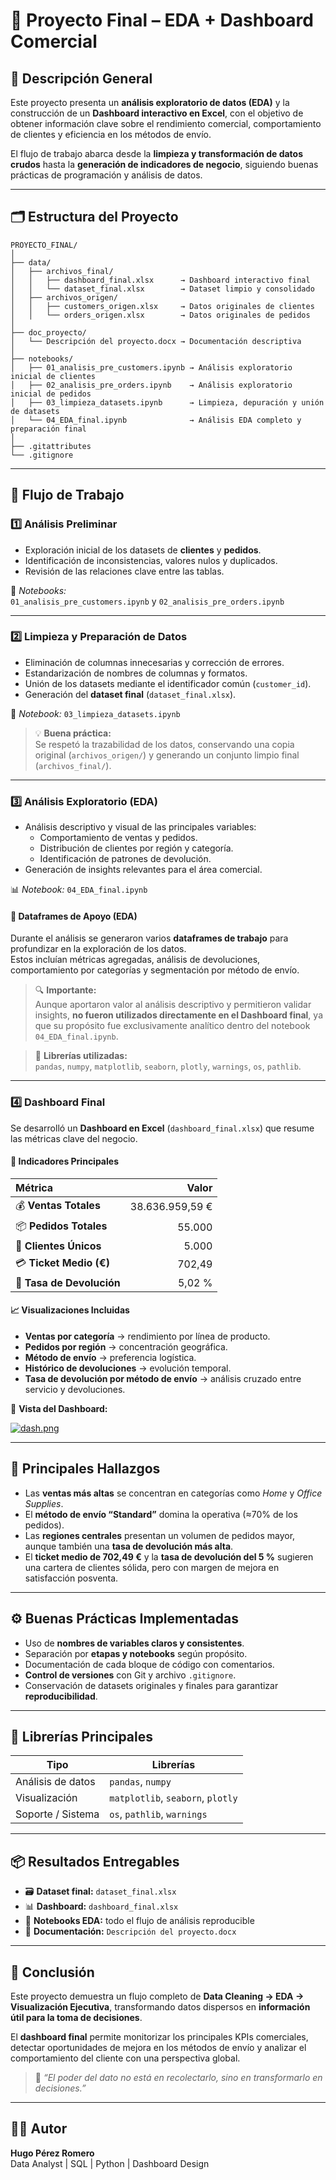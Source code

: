 # 🧠 Proyecto Final – EDA + Dashboard Comercial  

## 📌 Descripción General  
Este proyecto presenta un **análisis exploratorio de datos (EDA)** y la construcción de un **Dashboard interactivo en Excel**, con el objetivo de obtener información clave sobre el rendimiento comercial, comportamiento de clientes y eficiencia en los métodos de envío.  

El flujo de trabajo abarca desde la **limpieza y transformación de datos crudos** hasta la **generación de indicadores de negocio**, siguiendo buenas prácticas de programación y análisis de datos.  

---

## 🗂️ Estructura del Proyecto  

```
PROYECTO_FINAL/
│
├── data/
│   ├── archivos_final/
│   │   ├── dashboard_final.xlsx      → Dashboard interactivo final
│   │   └── dataset_final.xlsx        → Dataset limpio y consolidado
│   ├── archivos_origen/
│   │   ├── customers_origen.xlsx     → Datos originales de clientes
│   │   └── orders_origen.xlsx        → Datos originales de pedidos
│
├── doc_proyecto/
│   └── Descripción del proyecto.docx → Documentación descriptiva
│
├── notebooks/
│   ├── 01_analisis_pre_customers.ipynb → Análisis exploratorio inicial de clientes
│   ├── 02_analisis_pre_orders.ipynb    → Análisis exploratorio inicial de pedidos
│   ├── 03_limpieza_datasets.ipynb      → Limpieza, depuración y unión de datasets
│   └── 04_EDA_final.ipynb              → Análisis EDA completo y preparación final
│
├── .gitattributes
└── .gitignore
```

---

## 🧩 Flujo de Trabajo  

### 1️⃣ Análisis Preliminar  
- Exploración inicial de los datasets de **clientes** y **pedidos**.  
- Identificación de inconsistencias, valores nulos y duplicados.  
- Revisión de las relaciones clave entre las tablas.  

📘 *Notebooks:*  
`01_analisis_pre_customers.ipynb` y `02_analisis_pre_orders.ipynb`

---

### 2️⃣ Limpieza y Preparación de Datos  
- Eliminación de columnas innecesarias y corrección de errores.  
- Estandarización de nombres de columnas y formatos.  
- Unión de los datasets mediante el identificador común (`customer_id`).  
- Generación del **dataset final** (`dataset_final.xlsx`).

🧹 *Notebook:* `03_limpieza_datasets.ipynb`  

> 💡 **Buena práctica:**  
> Se respetó la trazabilidad de los datos, conservando una copia original (`archivos_origen/`) y generando un conjunto limpio final (`archivos_final/`).

---

### 3️⃣ Análisis Exploratorio (EDA)  
- Análisis descriptivo y visual de las principales variables:  
  - Comportamiento de ventas y pedidos.  
  - Distribución de clientes por región y categoría.  
  - Identificación de patrones de devolución.  
- Generación de insights relevantes para el área comercial.  

📊 *Notebook:* `04_EDA_final.ipynb`

#### 🧮 Dataframes de Apoyo (EDA)

Durante el análisis se generaron varios **dataframes de trabajo** para profundizar en la exploración de los datos.  
Estos incluían métricas agregadas, análisis de devoluciones, comportamiento por categorías y segmentación por método de envío.  

> 🔍 **Importante:**  
> Aunque aportaron valor al análisis descriptivo y permitieron validar insights, **no fueron utilizados directamente en el Dashboard final**, ya que su propósito fue exclusivamente analítico dentro del notebook `04_EDA_final.ipynb`.


> 📘 **Librerías utilizadas:**  
> `pandas`, `numpy`, `matplotlib`, `seaborn`, `plotly`, `warnings`, `os`, `pathlib`.

---

### 4️⃣ Dashboard Final  
Se desarrolló un **Dashboard en Excel** (`dashboard_final.xlsx`) que resume las métricas clave del negocio.  

#### 🔹 Indicadores Principales  
| Métrica | Valor |
|:--------|-------:|
| 💰 **Ventas Totales** | 38.636.959,59 € |
| 📦 **Pedidos Totales** | 55.000 |
| 👥 **Clientes Únicos** | 5.000 |
| 💳 **Ticket Medio (€)** | 702,49 |
| 🔁 **Tasa de Devolución** | 5,02 % |

#### 📈 Visualizaciones Incluidas  
- **Ventas por categoría** → rendimiento por línea de producto.  
- **Pedidos por región** → concentración geográfica.  
- **Método de envío** → preferencia logística.  
- **Histórico de devoluciones** → evolución temporal.  
- **Tasa de devolución por método de envío** → análisis cruzado entre servicio y devoluciones.  

📸 **Vista del Dashboard:**  

[![dash.png](https://i.postimg.cc/0yNKm9bQ/dash.png)](https://postimg.cc/rKvp2XGX)


---

## 🧠 Principales Hallazgos  
- Las **ventas más altas** se concentran en categorías como *Home* y *Office Supplies*.  
- El **método de envío “Standard”** domina la operativa (≈70% de los pedidos).  
- Las **regiones centrales** presentan un volumen de pedidos mayor, aunque también una **tasa de devolución más alta**.  
- El **ticket medio de 702,49 €** y la **tasa de devolución del 5 %** sugieren una cartera de clientes sólida, pero con margen de mejora en satisfacción posventa.

---

## ⚙️ Buenas Prácticas Implementadas  
- Uso de **nombres de variables claros y consistentes**.  
- Separación por **etapas y notebooks** según propósito.  
- Documentación de cada bloque de código con comentarios.  
- **Control de versiones** con Git y archivo `.gitignore`.  
- Conservación de datasets originales y finales para garantizar **reproducibilidad**.  

---

## 🧰 Librerías Principales  

| Tipo | Librerías |
|------|------------|
| Análisis de datos | `pandas`, `numpy` |
| Visualización | `matplotlib`, `seaborn`, `plotly` |
| Soporte / Sistema | `os`, `pathlib`, `warnings` |

---

## 📦 Resultados Entregables  
- 🗃️ **Dataset final:** `dataset_final.xlsx`  
- 📊 **Dashboard:** `dashboard_final.xlsx`  
- 📓 **Notebooks EDA:** todo el flujo de análisis reproducible  
- 📄 **Documentación:** `Descripción del proyecto.docx`

---

## 🚀 Conclusión  
Este proyecto demuestra un flujo completo de **Data Cleaning → EDA → Visualización Ejecutiva**, transformando datos dispersos en **información útil para la toma de decisiones**.  

El **dashboard final** permite monitorizar los principales KPIs comerciales, detectar oportunidades de mejora en los métodos de envío y analizar el comportamiento del cliente con una perspectiva global.  

> 💬 *“El poder del dato no está en recolectarlo, sino en transformarlo en decisiones.”*

---

## 🧑‍💻 Autor  
**Hugo Pérez Romero**  
Data Analyst | SQL | Python | Dashboard Design  
